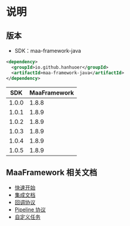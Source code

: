 说明
===

## 版本

- SDK：maa-framework-java

```xml
<dependency>
  <groupId>io.github.hanhuoer</groupId>
  <artifactId>maa-framework-java</artifactId>
</dependency>
```

| SDK   | MaaFramework |
|-------|--------------|
| 1.0.0 | 1.8.8        |
| 1.0.1 | 1.8.9        |
| 1.0.2 | 1.8.9        |
| 1.0.3 | 1.8.9        |
| 1.0.4 | 1.8.9        |
| 1.0.5 | 1.8.9        |


## MaaFramework 相关文档

- [快速开始](https://github.com/MaaXYZ/MaaFramework/blob/main/docs/zh_cn/1.1-快速开始.md)
- [集成文档](https://github.com/MaaXYZ/MaaFramework/blob/main/docs/zh_cn/2.1-集成文档.md)
- [回调协议](https://github.com/MaaXYZ/MaaFramework/blob/main/docs/zh_cn/2.2-回调协议.md)
- [Pipeline 协议](https://github.com/MaaXYZ/MaaFramework/blob/main/docs/zh_cn/3.1-任务流水线协议.md)
- [自定义任务](https://github.com/MaaXYZ/MaaFramework/blob/main/docs/zh_cn/2.3-自定义任务.md)



